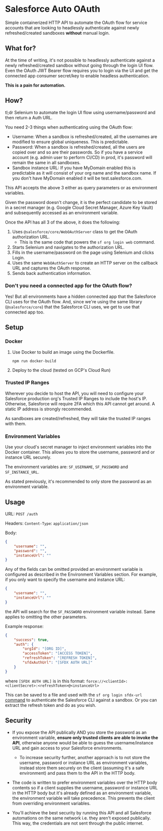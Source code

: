 # Salesforce Auto OAuth

Simple containerized HTTP API to automate the OAuth flow for service accounts that are looking to headlessly authenticate against newly refreshed/created sandboxes **without** manual login.


## What for?

At the time of writing, it's not possible to headlessly authenticate against a newly refreshed/created sandbox without going through the login UI flow. Even the OAuth JWT Bearer flow requires you to login via the UI and get the connected app consumer secret/key to enable headless authentication.

**This is a pain for automation.**


## How?

tl;dr Selenium to automate the login UI flow using username/password and then return a Auth URL.

You need 2-3 things when authenticating using the OAuth flow:

* Username: When a sandbox is refreshed/created, all the usernames are modified to ensure global uniqueness. This is predictable.
* Password: When a sandbox is refreshed/created, all the users are copied over and so are their passwords. So if you have a service account (e.g. admin user to perform CI/CD) in prod, it's password will remain the same in all sandboxes.
* Sandbox instance URL: If you have MyDomain enabled this is predictable as it will consist of your org name and the sandbox name. If you don't have MyDomain enabled it will be test.salesforce.com.

This API accepts the above 3 either as query parameters or as environment variables.

Given the password doesn't change, it is the perfect candidate to be stored in a secret manager (e.g. Google Cloud Secret Manager, Azure Key Vault) and subsequently accessed as an environment variable.

Once the API has all 3 of the above, it does the following:

1. Uses `@salesforce/core/WebOAuthServer` class to get the OAuth authorization URL.
    * This is the same code that powers the `sf org login web` command.
2. Starts Selenium and navigates to the authorization URL.
3. Fills in the username/password on the page using Selenium and clicks Login.
4. Uses the same `WebOAuthServer` to create an HTTP server on the callback URL and captures the OAuth response.
5. Sends back authentication information.

### Don't you need a connected app for the OAuth flow?

Yes! But all environments have a hidden connected app that the Salesforce CLI uses for the OAuth flow. And, since we're using the same library (`@salesforce/core`) that the Salesforce CLI uses, we get to use that connected app too.


## Setup

### Docker

1. Use Docker to build an image using the Dockerfile.


   `npm run docker-build`


2. Deploy to the cloud (tested on GCP's Cloud Run)

### Trusted IP Ranges

Wherever you decide to host the API, you will need to configure your Salesforce production org's Trusted IP Ranges to include the host's IP. Otherwise, Salesforce will require 2FA which this API cannot get around. A static IP address is strongly recommended.

As sandboxes are created/refreshed, they will take the trusted IP ranges with them.

### Environment Variables

Use your cloud's secret manager to inject environment variables into the Docker container. This allows you to store the username, password and or instance URL securely.

The environment variables are: `SF_USERNAME`, `SF_PASSWORD` and `SF_INSTANCE_URL`.

As stated previously, it's recommended to only store the password as an environment variable.


## Usage

URL: `POST /auth`

Headers: `Content-Type`: `application/json`

Body:
```json
{
    "username": "",
    "password": "",
    "instanceUrl": ""
}
```

Any of the fields can be omitted provided an environment variable is configured as described in the Environment Variables section. For example, if you only want to specify the username and instance URL:

```json
{
    "username": "",
    "instanceUrl": ""
}
```

the API will search for the `SF_PASSWORD` environment variable instead. Same applies to omitting the other parameters.

Example response:
```json
{
    "success": true,
    "auth": {
        "orgId": "[ORG ID]",
        "accessToken": "[ACCESS TOKEN]",
        "refreshToken": "[REFRESH TOKEN]",
        "sfdxAuthUrl": "[SFDX AUTH URL]"
    }
}
```

where `[SFDX AUTH URL]` is in this format: `force://<clientId>:<clientSecret>:<refreshToken>@<instanceUrl>`

This can be saved to a file and used with the `sf org login sfdx-url` [command](https://developer.salesforce.com/docs/atlas.en-us.sfdx_cli_reference.meta/sfdx_cli_reference/cli_reference_org_commands_unified.htm#cli_reference_org_login_sfdx-url_unified) to authenticate the Salesforce CLI against a sandbox. Or you can extract the refresh token and do as you wish.


## Security

* If you expose the API publically AND you store the password as an environment variable, **ensure only trusted clients are able to invoke the API**, otherwise anyone would be able to guess the username/instance URL and gain access to your Salesforce environments.

  * To increase security further, another approach is to not store the username, password or instance URL as environment variables, instead store them securely on the client (assuming it's a safe environment) and pass them to the API in the HTTP body.

* The code is written to prefer environment variables over the HTTP body contents so if a client supplies the username, password or instance URL in the HTTP body but it's already defined as an environment variable, the environment variable will take precedence. This prevents the client from overriding environment variables.

* You'll achieve the best security by running this API and all Salesforce automations on the same network i.e. they aren't exposed publically. This way, the credentials are not sent through the public internet.